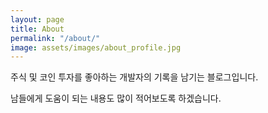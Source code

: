 ```yaml
---
layout: page
title: About
permalink: "/about/"
image: assets/images/about_profile.jpg
---
```


주식 및 코인 투자를 좋아하는 개발자의 기록을 남기는 블로그입니다.

남들에게 도움이 되는 내용도 많이 적어보도록 하겠습니다.

<!-- [Get it here](https://bootstrapstarter.com/jekyll-theme-memoirs/) -->

